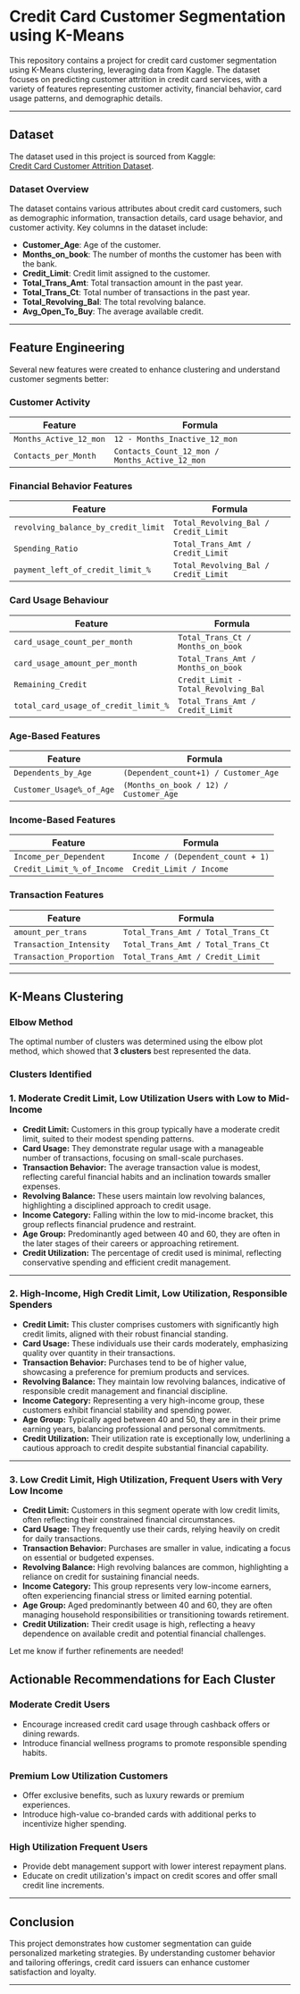 # Credit Card Customer Segmentation using K-Means

This repository contains a project for credit card customer segmentation using K-Means clustering, leveraging data from Kaggle. The dataset focuses on predicting customer attrition in credit card services, with a variety of features representing customer activity, financial behavior, card usage patterns, and demographic details.

---

## **Dataset**

The dataset used in this project is sourced from Kaggle:  
[Credit Card Customer Attrition Dataset](https://www.kaggle.com/datasets/thedevastator/predicting-credit-card-customer-attrition-with-m).

### **Dataset Overview**

The dataset contains various attributes about credit card customers, such as demographic information, transaction details, card usage behavior, and customer activity. Key columns in the dataset include:

- **Customer_Age**: Age of the customer.
- **Months_on_book**: The number of months the customer has been with the bank.
- **Credit_Limit**: Credit limit assigned to the customer.
- **Total_Trans_Amt**: Total transaction amount in the past year.
- **Total_Trans_Ct**: Total number of transactions in the past year.
- **Total_Revolving_Bal**: The total revolving balance.
- **Avg_Open_To_Buy**: The average available credit.

---

## **Feature Engineering**

Several new features were created to enhance clustering and understand customer segments better:

### **Customer Activity**
| Feature                     | Formula                                         |
|-----------------------------|-------------------------------------------------|
| `Months_Active_12_mon`      | `12 - Months_Inactive_12_mon`                   |
| `Contacts_per_Month`        | `Contacts_Count_12_mon / Months_Active_12_mon` |

### **Financial Behavior Features**
| Feature                           | Formula                                      |
|-----------------------------------|----------------------------------------------|
| `revolving_balance_by_credit_limit` | `Total_Revolving_Bal / Credit_Limit`         |
| `Spending_Ratio`                  | `Total_Trans_Amt / Credit_Limit`             |
| `payment_left_of_credit_limit_%`  | `Total_Revolving_Bal / Credit_Limit`         |

### **Card Usage Behaviour**
| Feature                           | Formula                                      |
|-----------------------------------|----------------------------------------------|
| `card_usage_count_per_month`      | `Total_Trans_Ct / Months_on_book`            |
| `card_usage_amount_per_month`     | `Total_Trans_Amt / Months_on_book`           |
| `Remaining_Credit`                | `Credit_Limit - Total_Revolving_Bal`         |
| `total_card_usage_of_credit_limit_%` | `Total_Trans_Amt / Credit_Limit`          |

### **Age-Based Features**
| Feature                           | Formula                                      |
|-----------------------------------|----------------------------------------------|
| `Dependents_by_Age`               | `(Dependent_count+1) / Customer_Age`         |
| `Customer_Usage%_of_Age`          | `(Months_on_book / 12) / Customer_Age`      |

### **Income-Based Features**
| Feature                           | Formula                                      |
|-----------------------------------|----------------------------------------------|
| `Income_per_Dependent`            | `Income / (Dependent_count + 1)`              |
| `Credit_Limit_%_of_Income`        | `Credit_Limit / Income`                      |

### **Transaction Features**
| Feature                           | Formula                                      |
|-----------------------------------|----------------------------------------------|
| `amount_per_trans`                | `Total_Trans_Amt / Total_Trans_Ct`           |
| `Transaction_Intensity`           | `Total_Trans_Amt / Total_Trans_Ct`           |
| `Transaction_Proportion`          | `Total_Trans_Amt / Credit_Limit`             |

---

## **K-Means Clustering**

### **Elbow Method**
The optimal number of clusters was determined using the elbow plot method, which showed that **3 clusters** best represented the data.

### **Clusters Identified**

### 1. **Moderate Credit Limit, Low Utilization Users with Low to Mid-Income**  
- **Credit Limit:** Customers in this group typically have a moderate credit limit, suited to their modest spending patterns.  
- **Card Usage:** They demonstrate regular usage with a manageable number of transactions, focusing on small-scale purchases.  
- **Transaction Behavior:** The average transaction value is modest, reflecting careful financial habits and an inclination towards smaller expenses.  
- **Revolving Balance:** These users maintain low revolving balances, highlighting a disciplined approach to credit usage.  
- **Income Category:** Falling within the low to mid-income bracket, this group reflects financial prudence and restraint.  
- **Age Group:** Predominantly aged between 40 and 60, they are often in the later stages of their careers or approaching retirement.  
- **Credit Utilization:** The percentage of credit used is minimal, reflecting conservative spending and efficient credit management.  

---

### 2. **High-Income, High Credit Limit, Low Utilization, Responsible Spenders**  
- **Credit Limit:** This cluster comprises customers with significantly high credit limits, aligned with their robust financial standing.  
- **Card Usage:** These individuals use their cards moderately, emphasizing quality over quantity in their transactions.  
- **Transaction Behavior:** Purchases tend to be of higher value, showcasing a preference for premium products and services.  
- **Revolving Balance:** They maintain low revolving balances, indicative of responsible credit management and financial discipline.  
- **Income Category:** Representing a very high-income group, these customers exhibit financial stability and spending power.  
- **Age Group:** Typically aged between 40 and 50, they are in their prime earning years, balancing professional and personal commitments.  
- **Credit Utilization:** Their utilization rate is exceptionally low, underlining a cautious approach to credit despite substantial financial capability.  

---

### 3. **Low Credit Limit, High Utilization, Frequent Users with Very Low Income**  
- **Credit Limit:** Customers in this segment operate with low credit limits, often reflecting their constrained financial circumstances.  
- **Card Usage:** They frequently use their cards, relying heavily on credit for daily transactions.  
- **Transaction Behavior:** Purchases are smaller in value, indicating a focus on essential or budgeted expenses.  
- **Revolving Balance:** High revolving balances are common, highlighting a reliance on credit for sustaining financial needs.  
- **Income Category:** This group represents very low-income earners, often experiencing financial stress or limited earning potential.  
- **Age Group:** Aged predominantly between 40 and 60, they are often managing household responsibilities or transitioning towards retirement.  
- **Credit Utilization:** Their credit usage is high, reflecting a heavy dependence on available credit and potential financial challenges.  

Let me know if further refinements are needed!

## **Actionable Recommendations for Each Cluster**

### **Moderate Credit Users**
- Encourage increased credit card usage through cashback offers or dining rewards.
- Introduce financial wellness programs to promote responsible spending habits.

### **Premium Low Utilization Customers**
- Offer exclusive benefits, such as luxury rewards or premium experiences.
- Introduce high-value co-branded cards with additional perks to incentivize higher spending.

### **High Utilization Frequent Users**
- Provide debt management support with lower interest repayment plans.
- Educate on credit utilization's impact on credit scores and offer small credit line increments.

---

## **Conclusion**

This project demonstrates how customer segmentation can guide personalized marketing strategies. By understanding customer behavior and tailoring offerings, credit card issuers can enhance customer satisfaction and loyalty.

--- 
